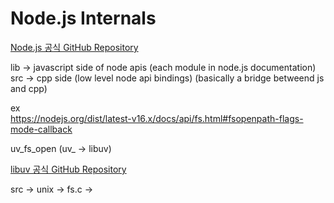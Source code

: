 # Node.js Internals

[Node.js 공식 GitHub Repository](https://github.com/nodejs/node)

lib -> javascript side of node apis (each module in node.js documentation)  
src -> cpp side (low level node api bindings) (basically a bridge betweend js and cpp)

ex  
https://nodejs.org/dist/latest-v16.x/docs/api/fs.html#fsopenpath-flags-mode-callback

uv_fs_open (uv_ -> libuv)

[libuv 공식 GitHub Repository](https://github.com/libuv/libuv)

src -> unix -> fs.c -> 
